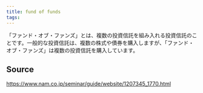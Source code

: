 ```yaml
---
title: fund of funds
tags: 
---
```


「ファンド・オブ・ファンズ」とは、複数の投資信託を組み入れる投資信託のことです。一般的な投資信託は、複数の株式や債券を購入しますが、「ファンド・オブ・ファンズ」は複数の投資信託を購入しています。

## Source
https://www.nam.co.jp/seminar/guide/website/1207345_1770.html